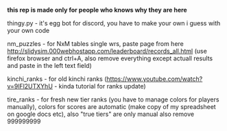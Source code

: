 **this rep is made only for people who knows why they are here**

thingy.py - it's egg bot for discord, you have to make your own i guess with your own code

nm_puzzles - for NxM tables single wrs, paste page from here http://slidysim.000webhostapp.com/leaderboard/records_all.html (use firefox browser and ctrl+A, also remove everything except actuall results and paste in the left text field)

kinchi_ranks - for old kinchi ranks (https://www.youtube.com/watch?v=9lFl2UTXYhU - kinda tutorial for ranks update)

tire_ranks - for fresh new tier ranks (you have to manage colors for players manually), colors for scores are automatic (make copy of my spreadsheet on google docs etc), also "true tiers" are only manual
also remove 999999999 
